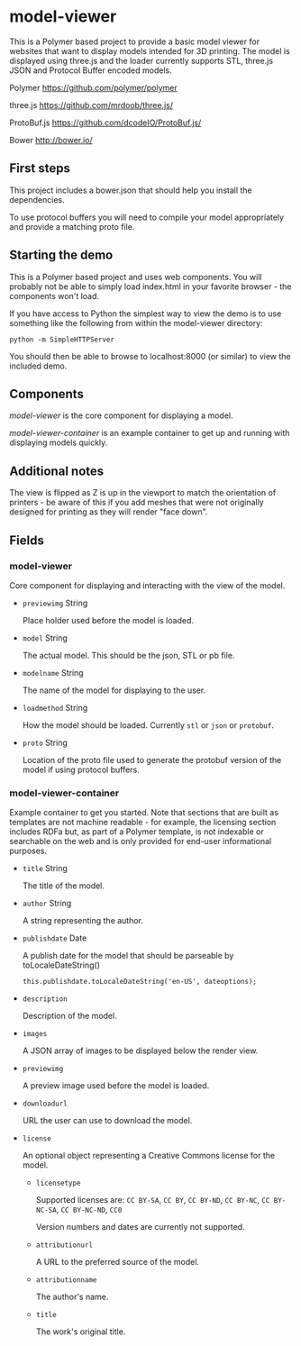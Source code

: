 # model-viewer

This is a Polymer based project to provide a basic model viewer for websites that want to display models intended for 3D printing.  The model is displayed using three.js and the loader currently supports STL, three.js JSON and Protocol Buffer encoded models.

Polymer https://github.com/polymer/polymer

three.js https://github.com/mrdoob/three.js/

ProtoBuf.js https://github.com/dcodeIO/ProtoBuf.js/

Bower
http://bower.io/

## First steps

This project includes a bower.json that should help you install the dependencies.

To use protocol buffers you will need to compile your model appropriately and provide a matching proto file.

## Starting the demo

This is a Polymer based project and uses web components.  You will probably not be able to simply load index.html in your favorite browser - the components won't load.

If you have access to Python the simplest way to view the demo is to use something like the following from within the model-viewer directory:

`python -m SimpleHTTPServer`

You should then be able to browse to localhost:8000 (or similar) to view the included demo.

## Components

_model-viewer_ is the core component for displaying a model.

_model-viewer-container_ is an example container to get up and running with displaying models quickly.

## Additional notes

The view is flipped as Z is up in the viewport to match the orientation of printers - be aware of this if you add meshes that were not originally designed for printing as they will render "face down".

## Fields

### model-viewer

Core component for displaying and interacting with the view of the model.

* `previewimg` String

   Place holder used before the model is loaded.

* `model` String

   The actual model.  This should be the json, STL or pb file.

* `modelname` String

  The name of the model for displaying to the user.

* `loadmethod` String

   How the model should be loaded.  Currently `stl` or `json` or `protobuf`.

* `proto` String

   Location of the proto file used to generate the protobuf version of the model if using protocol buffers.


### model-viewer-container

Example container to get you started.  Note that sections that are built as templates are not machine readable - for example, the licensing section includes RDFa but, as part of a Polymer template, is not indexable or searchable on the web and is only provided for end-user informational purposes.

* `title` String

  The title of the model.

* `author` String

  A string representing the author.

* `publishdate` Date

  A publish date for the model that should be parseable by toLocaleDateString()

  `this.publishdate.toLocaleDateString('en-US', dateoptions);`

* `description`

  Description of the model.

* `images`

  A JSON array of images to be displayed below the render view.

* `previewimg`

  A preview image used before the model is loaded.

* `downloadurl`

  URL the user can use to download the model.

* `license`

  An optional object representing a Creative Commons license for the model.

  * `licensetype`

    Supported licenses are:
    `CC BY-SA`, `CC BY`, `CC BY-ND`, `CC BY-NC`, `CC BY-NC-SA`, `CC BY-NC-ND`, `CC0`

    Version numbers and dates are currently not supported.

  * `attributionurl`

    A URL to the preferred source of the model.

  * `attributionname`

    The author's name.

  * `title`

    The work's original title.
